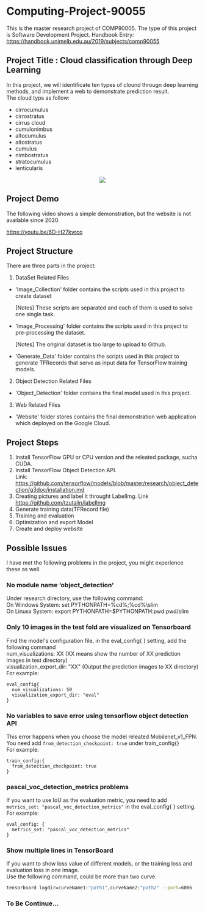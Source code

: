 # Computing-Project-90055
This is the master research project of COMP90005. The type of this project is Software Development Project.
Handbook Entry: https://handbook.unimelb.edu.au/2019/subjects/comp90055

## Project Title : Cloud classification through Deep Learning
In this project, we will identificate ten types of clound througn deep learning methods, and implement a web to demonstrate prediction result.   
The cloud typs as follow:  
- cirrocumulus
- cirrostratus
- cirrus cloud
- cumulonimbus
- altocumulus
- altostratus
- cumulus
- nimbostratus
- stratocumulus
- lenticularis

<p align="center">
  <img src="Materials/cloud_types.png">
</p>

## Project Demo
The following video shows a simple demonstration, but the website is not available since 2020.</p>
https://youtu.be/6D-H27kvrco

## Project Structure
There are three parts in the project:

1. DataSet Related Files  
  - 'Image_Collection' folder contains the scripts used in this project to create dataset

    [Notes] These scripts are separated and each of them is used to solve one single task.

  - 'Image_Processing' folder contains the scripts used in this project to pre-processing the dataset.

    [Notes] The original dataset is too large to upload to Github.
    
  - 'Generate_Data' folder contains the scripts used in this project to generate TFRecords that serve as input data for TensorFlow training models.
   
2. Object Detection Related Files
  - 'Object_Detection' folder contains the final model used in this project.

3. Web Related Files
  - 'Website' folder stores contains the final demonstration web application which deployed on the Google Cloud.  

## Project Steps  
1. Install TensorFlow GPU or CPU version and the releated package, sucha CUDA.
2. Install TensorFlow Object Detection API.  
Link: https://github.com/tensorflow/models/blob/master/research/object_detection/g3doc/installation.md  
3. Creating pictures and label it throught LabelImg. Link https://github.com/tzutalin/labelImg
4. Generate training data(TFRecord file)
5. Training and evaluation
6. Optimization and export Model
7. Create and deploy website

## Possible Issues  
I have met the following problems in the project, you might experience these as well.  

### No module name ‘object_detection‘
Under research directory, use the following command:  
On Windows System: set PYTHONPATH=%cd%;%cd%\slim  
On Linusx System: export PYTHONPATH=$PYTHONPATH:pwd:pwd/slim  

### Only 10 images in the test fold are visualized on Tensorboard  
Find the model's configuration file, in the eval_config{ } setting, add the following command  
num_visualizations: XX  (XX means show the number of XX prediction images in test directory)  
visualization_export_dir: "XX" (Output the prediction images to XX directory)  
For example:
```
eval_config{
  num_visualizations: 50
  visualization_export_dir: "eval"
}
```
### No variables to save error using tensorflow object detection API
This error happens when you choose the model releated Mobilenet_v1_FPN.  
You need add `from_detection_checkpoint: true` under train_config{}  
For example:  
```
train_config:{
  from_detection_checkpoint: true
}
```
### pascal_voc_detection_metrics problems
If you want to use IoU as the evaluation metric, you need to add `metrics_set: "pascal_voc_detection_metrics"` in the eval_config{ } setting.  
For example:  
```
eval_config: {
  metrics_set: "pascal_voc_detection_metrics"
}
```
### Show multiple lines in TensorBoard
If you want to show loss value of different models, or the training loss and evaluation loss in one image.  
Use the following command, could be more than two curve.
```bash
tensorboard logdir=curveName1:"path1",curveName2:"path2" --port=6006
```

### To Be Continue...





